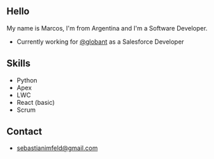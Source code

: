 ## Hello

My name is Marcos, I'm from Argentina and I'm a Software Developer.

- Currently working for [@globant](https://www.globant.com) as a Salesforce Developer

## Skills

- Python
- Apex
- LWC
- React (basic)
- Scrum

## Contact

- sebastianimfeld@gmail.com
